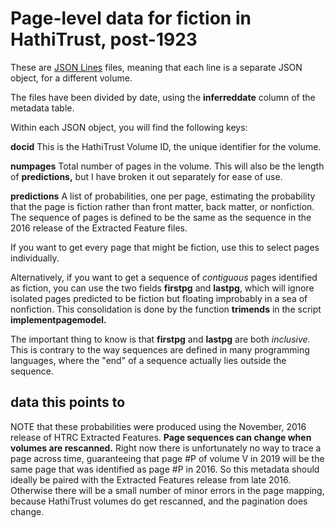 Page-level data for fiction in HathiTrust, post-1923
====================================================

These are [JSON Lines](http://jsonlines.org) files, meaning that each line is a separate JSON object, for a different volume.

The files have been divided by date, using the **inferreddate** column of the metadata table.

Within each JSON object, you will find the following keys:

**docid** This is the HathiTrust Volume ID, the unique identifier for the volume.

**numpages** Total number of pages in the volume. This will also be the length of **predictions,** but I have broken it out separately for ease of use.

**predictions** A list of probabilities, one per page, estimating the probability that the page is fiction rather than front matter, back matter, or nonfiction. The sequence of pages is defined to be the same as the sequence in the 2016 release of the Extracted Feature files.

If you want to get every page that might be fiction, use this to select pages individually.

Alternatively, if you want to get a sequence of *contiguous* pages identified as fiction, you can use the two fields **firstpg** and **lastpg**, which will ignore isolated pages predicted to be fiction but floating improbably in a sea of nonfiction. This consolidation is done by the function **trimends** in the script **implementpagemodel.**

The important thing to know is that **firstpg** and **lastpg** are both *inclusive.* This is contrary to the way sequences are defined in many programming languages, where the "end" of a sequence actually lies outside the sequence.

data this points to
-------------------
NOTE that these probabilities were produced using the November, 2016 release of HTRC Extracted Features. **Page sequences can change when volumes are rescanned.** Right now there is unfortunately no way to trace a page across time, guaranteeing that page #P of volume V in 2019 will be the same page that was identified as page #P in 2016. So this metadata should ideally be paired with the Extracted Features release from late 2016. Otherwise there will be a small number of minor errors in the page mapping, because HathiTrust volumes do get rescanned, and the pagination does change.